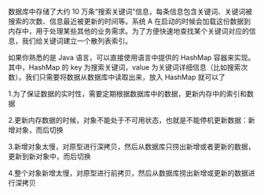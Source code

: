 数据库中存储了大约 10 万条“搜索关键词”信息，每条信息包含关键词、关键词被搜索的次数、信息最近被更新的时间等。系统 A 在启动的时候会加载这份数据到内存中，用于处理某些其他的业务需求。为了方便快速地查找某个关键词对应的信息，我们给关键词建立一个散列表索引。

如果你熟悉的是 Java 语言，可以直接使用语言中提供的 HashMap 容器来实现。其中，HashMap 的 key 为搜索关键词，value 为关键词详细信息（比如搜索次数）。我们只需要将数据从数据库中读取出来，放入 HashMap 就可以了

1.为了保证数据的实时性，需要定期根据数据库中的数据，更新内存中的索引和数据

2.更新内存数据的时候，对象不能处于不可用状态，也就是不能停机更新数据：新增对象，而后切换

3.新增对象太慢，对原型进行深拷贝，然后从数据库只捞出新增或者更新的数据，更新到新对象中，而后切换

4.整个对象新增太慢，对原型进行前拷贝，然后从数据库捞出新增或更新的数据进行深拷贝